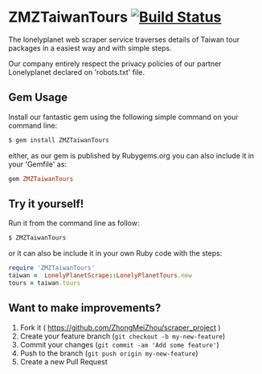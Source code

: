 # ZMZTaiwanTours [![Build Status](https://travis-ci.org/ZhongMeiZhou/scraper_project.svg)](https://travis-ci.org/ZhongMeiZhou/scraper_project)

 The lonelyplanet web scraper service traverses details of Taiwan tour packages in a easiest way and with simple steps.

 Our company entirely respect the privacy policies of our partner Lonelyplanet declared on 'robots.txt' file.


## Gem Usage

 Install our fantastic gem using the following simple command on your command line:

 ```sh
 $ gem install ZMZTaiwanTours
 ```

 either, as our gem is published by Rubygems.org you can also include it in your 'Gemfile' as:

 ```ruby
 gem ZMZTaiwanTours
 ```

## Try it yourself!
 Run it from the command line as follow:

 ```sh
 $ ZMZTaiwanTours
 ```

 or it can also be include it in your own Ruby code with the steps:

```ruby
require 'ZMZTaiwanTours'
taiwan =  LonelyPlanetScrape::LonelyPlanetTours.new
tours = taiwan.tours
```

## Want to make improvements?

1. Fork it ( https://github.com/ZhongMeiZhou/scraper_project )
2. Create your feature branch (`git checkout -b my-new-feature`)
3. Commit your changes (`git commit -am 'Add some feature'`)
4. Push to the branch (`git push origin my-new-feature`)
5. Create a new Pull Request
